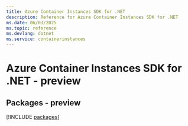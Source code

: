 ```yaml
---
title: Azure Container Instances SDK for .NET
description: Reference for Azure Container Instances SDK for .NET
ms.date: 06/03/2025
ms.topic: reference
ms.devlang: dotnet
ms.service: containerinstances
---
```

# Azure Container Instances SDK for .NET - preview
## Packages - preview
[!INCLUDE [packages](container-instances-index.md)]